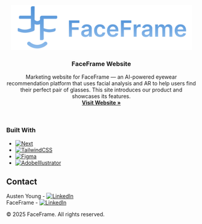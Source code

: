 

<!-- PROJECT LOGO -->
<br />
<div align="center">
  <a href="https://www.faceframeai.com/">
    <img src="public/images/faceframe_logo.png" alt="Logo" width="auto" height="120">
  </a>

<h3 align="center">FaceFrame Website</h3>

  <p align="center">
    Marketing website for FaceFrame — an AI-powered eyewear recommendation platform that uses facial analysis and AR to help users find their perfect pair of glasses. This site introduces our product and showcases its features.
    <br/>
    <a href="https://www.faceframeai.com/" target="_blank"><strong>Visit Website »</strong></a>
    <br/>
    
  </p>
</div>

<br/>
<!-- ABOUT THE PROJECT 
## About The Project


<!--  [![Product Name Screen Shot][product-screenshot]](https://example.com) -->

### Built With

* [![Next][Next.js]][Next-url]
* [![TailwindCSS][TailwindCSS-badge]][TailwindCSS-url]
* [![Figma][Figma-badge]][Figma-url]
* [![AdobeIllustrator][AdobeIllustrator-badge]][AdobeIllustrator-url]


<!-- CONTACT -->
## Contact

Austen Young - [![LinkedIn](https://img.shields.io/badge/LinkedIn-0A66C2?style=for-the-badge&logo=linkedin&logoColor=white)][LinkedIn-url1]  
FaceFrame - [![LinkedIn](https://img.shields.io/badge/LinkedIn-0A66C2?style=for-the-badge&logo=linkedin&logoColor=white)][LinkedIn-url2]



© 2025 FaceFrame. All rights reserved.



<!-- MARKDOWN LINKS & IMAGES -->
<!-- https://www.markdownguide.org/basic-syntax/#reference-style-links -->
[contributors-shield]: https://img.shields.io/github/contributors/github_username/repo_name.svg?style=for-the-badge
[contributors-url]: https://github.com/github_username/repo_name/graphs/contributors
[forks-shield]: https://img.shields.io/github/forks/github_username/repo_name.svg?style=for-the-badge
[forks-url]: https://github.com/github_username/repo_name/network/members
[stars-shield]: https://img.shields.io/github/stars/github_username/repo_name.svg?style=for-the-badge
[stars-url]: https://github.com/github_username/repo_name/stargazers
[issues-shield]: https://img.shields.io/github/issues/github_username/repo_name.svg?style=for-the-badge
[issues-url]: https://github.com/github_username/repo_name/issues
[license-shield]: https://img.shields.io/github/license/github_username/repo_name.svg?style=for-the-badge
[license-url]: https://github.com/github_username/repo_name/blob/master/LICENSE.txt
[linkedin-shield]: https://img.shields.io/badge/-LinkedIn-black.svg?style=for-the-badge&logo=linkedin&colorB=555
[linkedin-url]: https://linkedin.com/in/linkedin_username
[product-screenshot]: images/screenshot.png
[Next.js]: https://img.shields.io/badge/next.js-000000?style=for-the-badge&logo=nextdotjs&logoColor=white
[Next-url]: https://nextjs.org/
[React.js]: https://img.shields.io/badge/React-20232A?style=for-the-badge&logo=react&logoColor=61DAFB
[React-url]: https://reactjs.org/
[TailwindCSS-badge]: https://img.shields.io/badge/Tailwind_CSS-38B2AC?style=for-the-badge&logo=tailwind-css&logoColor=white
[TailwindCSS-url]: https://tailwindcss.com/
[Figma-badge]: https://img.shields.io/badge/Figma-F24E1E?style=for-the-badge&logo=figma&logoColor=white
[Figma-url]: https://www.figma.com/
[AdobeIllustrator-badge]: https://img.shields.io/badge/Adobe_Illustrator-FF9A00?style=for-the-badge&logo=adobe-illustrator&logoColor=white
[AdobeIllustrator-url]: https://www.adobe.com/products/illustrator.html
[LinkedIn-badge1]: https://img.shields.io/badge/LinkedIn-Austey--Gfx-0A66C2?style=for-the-badge&logo=linkedin&logoColor=white
[LinkedIn-url1]: https://www.linkedin.com/in/austenyoung/
[LinkedIn-badge2]: https://img.shields.io/badge/LinkedIn-Co--Founder-0A66C2?style=for-the-badge&logo=linkedin&logoColor=white
[LinkedIn-url2]: https://www.linkedin.com/company/faceframe/
